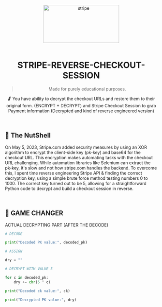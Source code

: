 <div align="center">
   <a href="https://stripe.com">
  <img src="/assets/stripe.svg" width="250" height="125" alt="stripe">
</a>


<img src="https://cdn.jsdelivr.net/gh/sachinsenal0x64/PICX-IMAGE-HOSTING@master/ledstrip.3024rqxzahq0.gif"
width="1800"  height="3">


# STRIPE-REVERSE-CHECKOUT-SESSION


> Made for purely educational purposes.

🔓 You have ability to decrypt the checkout URLs and restore them to their original form. (ENCRYPT + DECRYPT) and Stripe Checkout Session to grab Payment information (Decrypted and kind of reverse engineered version)
</div>

<br>

## 🧾 The NutShell

On May 5, 2023, Stripe.com added security measures by using an XOR algorithm to encrypt the client-side key (pk-key) and base64 for the checkout URL. This encryption makes automating tasks with the checkout URL challenging. While automation libraries like Selenium can extract the pk-key, it's slow and not how stripe.com handles the backend. To overcome this, I spent time reverse engineering Stripe API & finding the correct decryption key, using a simple brute force method testing numbers 0 to 1000. The correct key turned out to be 5, allowing for a straightforward Python code to decrypt and build a checkout session in reverse.

<br>

## 🔑 GAME CHANGER 

ACTUAL DECRYPTING PART (AFTER THE DECODE)

```Python
# DECODE

print("Decoded PK value:", decoded_pk)

# ASSIGN

dry = ""

# DECRYPT WITH VALUE 5

for c in decoded_pk:
    dry += chr(5 ^ c)

print("Decoded ck value:", ck)

print("Decrypted PK value:", dry)

```
